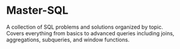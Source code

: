 # Master-SQL
A collection of SQL problems and solutions organized by topic.  
Covers everything from basics to advanced queries including joins, aggregations, subqueries, and window functions.  
